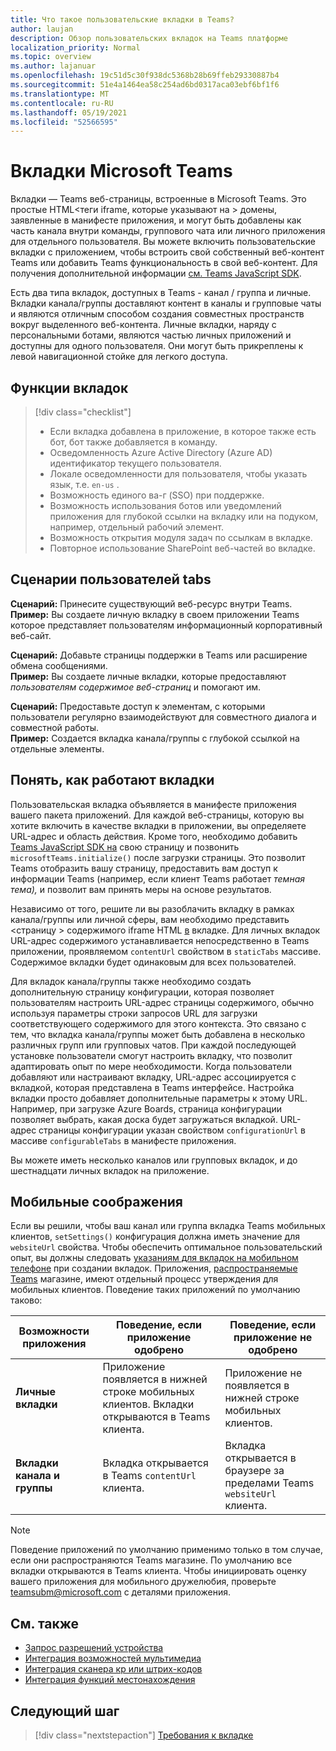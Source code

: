 ```yaml
---
title: Что такое пользовательские вкладки в Teams?
author: laujan
description: Обзор пользовательских вкладок на Teams платформе
localization_priority: Normal
ms.topic: overview
ms.author: lajanuar
ms.openlocfilehash: 19c51d5c30f938dc5368b28b69ffeb29330887b4
ms.sourcegitcommit: 51e4a1464ea58c254ad6bd0317aca03ebf6bf1f6
ms.translationtype: MT
ms.contentlocale: ru-RU
ms.lasthandoff: 05/19/2021
ms.locfileid: "52566595"
---
```

# <a name="microsoft-teams-tabs"></a>Вкладки Microsoft Teams

Вкладки — Teams веб-страницы, встроенные в Microsoft Teams. Это простые HTML<теги iframe, которые указывают на \> домены, заявленные в манифесте приложения, и могут быть добавлены как часть канала внутри команды, группового чата или личного приложения для отдельного пользователя. Вы можете включить пользовательские вкладки с приложением, чтобы встроить свой собственный веб-контент Teams или добавить Teams функциональность в свой веб-контент. Для получения дополнительной информации [см. Teams JavaScript SDK](/javascript/api/overview/msteams-client).

Есть два типа вкладок, доступных в Teams - канал / группа и личные. Вкладки канала/группы доставляют контент в каналы и групповые чаты и являются отличным способом создания совместных пространств вокруг выделенного веб-контента. Личные вкладки, наряду с персональными ботами, являются частью личных приложений и доступны для одного пользователя. Они могут быть прикреплены к левой навигационной стойке для легкого доступа.

## <a name="tab-features"></a>Функции вкладок

> [!div class="checklist"]
>
> * Если вкладка добавлена в приложение, в которое также есть бот, бот также добавляется в команду.
> * Осведомленность Azure Active Directory (Azure AD) идентификатор текущего пользователя.
> * Локале осведомленности для пользователя, чтобы указать язык, т.е. `en-us` . 
> * Возможность единого ва-г (SSO) при поддержке.
> * Возможность использования ботов или уведомлений приложения для глубокой ссылки на вкладку или на подуком, например, отдельный рабочий элемент.
> * Возможность открытия модуля задач по ссылкам в вкладке.
> * Повторное использование SharePoint веб-частей во вкладке.

## <a name="tabs-user-scenarios"></a>Сценарии пользователей tabs

**Сценарий:** Принесите существующий веб-ресурс внутри Teams. \
**Пример:** Вы создаете личную вкладку в своем приложении Teams которое представляет пользователям информационный корпоративный веб-сайт.

**Сценарий:** Добавьте страницы поддержки в Teams или расширение обмена сообщениями. \
**Пример:** Вы создаете личные вкладки, которые предоставляют *пользователям* *содержимое веб-страниц* и помогают им.

**Сценарий:** Предоставьте доступ к элементам, с которыми пользователи регулярно взаимодействуют для совместного диалога и совместной работы. \
**Пример:** Создается вкладка канала/группы с глубокой ссылкой на отдельные элементы.

## <a name="understand-how-tabs-work"></a>Понять, как работают вкладки

Пользовательская вкладка объявляется в манифесте приложения вашего пакета приложений. Для каждой веб-страницы, которую вы хотите включить в качестве вкладки в приложении, вы определяете URL-адрес и область действия. Кроме того, необходимо добавить [Teams JavaScript SDK на](/javascript/api/overview/msteams-client) свою страницу и позвонить `microsoftTeams.initialize()` после загрузки страницы. Это позволит Teams отобразить вашу страницу, предоставить вам доступ к информации Teams (например, если клиент Teams работает *темная тема),* и позволит вам принять меры на основе результатов.

Независимо от того, решите ли вы разоблачить вкладку в рамках канала/группы или личной сферы, вам необходимо представить <страницу \> содержимого iframe HTML [в](~/tabs/how-to/create-tab-pages/content-page.md) вкладке. Для личных вкладок URL-адрес содержимого устанавливается непосредственно в Teams приложении, проявляемом `contentUrl` свойством в `staticTabs` массиве. Содержимое вкладки будет одинаковым для всех пользователей.

Для вкладок канала/группы также необходимо создать дополнительную страницу конфигурации, которая позволяет пользователям настроить URL-адрес страницы содержимого, обычно используя параметры строки запросов URL для загрузки соответствующего содержимого для этого контекста. Это связано с тем, что вкладка канала/группы может быть добавлена в несколько различных групп или групповых чатов. При каждой последующей установке пользователи смогут настроить вкладку, что позволит адаптировать опыт по мере необходимости. Когда пользователи добавляют или настраивают вкладку, URL-адрес ассоциируется с вкладкой, которая представлена в Teams интерфейсе. Настройка вкладки просто добавляет дополнительные параметры к этому URL. Например, при загрузке Azure Boards, страница конфигурации позволяет выбрать, какая доска будет загружаться вкладкой. URL-адрес страницы конфигурации указан свойством  `configurationUrl` в массиве `configurableTabs` в манифесте приложения.

Вы можете иметь несколько каналов или групповых вкладок, и до шестнадцати личных вкладок на приложение.

## <a name="mobile-considerations"></a>Мобильные соображения

Если вы решили, чтобы ваш канал или группа вкладка Teams мобильных клиентов, `setSettings()` конфигурация должна иметь значение для `websiteUrl` свойства. Чтобы обеспечить оптимальное пользовательский опыт, вы должны следовать [указаниям для вкладок на мобильном телефоне](~/tabs/design/tabs-mobile.md) при создании вкладок. Приложения, [распространяемые Teams](~/concepts/deploy-and-publish/appsource/publish.md) магазине, имеют отдельный процесс утверждения для мобильных клиентов. Поведение таких приложений по умолчанию таково:

| **Возможности приложения** | **Поведение, если приложение одобрено** | **Поведение, если приложение не одобрено** |
| --- | --- | --- |
| **Личные вкладки** | Приложение появляется в нижней строке мобильных клиентов. Вкладки открываются в Teams клиента. | Приложение не появляется в нижней строке мобильных клиентов. |
| **Вкладки канала и группы** | Вкладка открывается в Teams `contentUrl` клиента. | Вкладка открывается в браузере за пределами Teams `websiteUrl` клиента. |

> [!NOTE]
>
> Поведение приложений по умолчанию применимо только в том случае, если они распространяются Teams магазине. По умолчанию все вкладки открываются в Teams клиента.
> Чтобы инициировать оценку вашего приложения для мобильного дружелюбия, проверьте teamsubm@microsoft.com с деталями приложения.

## <a name="see-also"></a>См. также

* [Запрос разрешений устройства](../concepts/device-capabilities/native-device-permissions.md)
* [Интеграция возможностей мультимедиа](../concepts/device-capabilities/mobile-camera-image-permissions.md)
* [Интеграция сканера кр или штрих-кодов](../concepts/device-capabilities/qr-barcode-scanner-capability.md)
* [Интеграция функций местонахождения](../concepts/device-capabilities/location-capability.md)

## <a name="next-step"></a>Следующий шаг

> [!div class="nextstepaction"]
> [Требования к вкладке](~/tabs/how-to/tab-requirements.md)